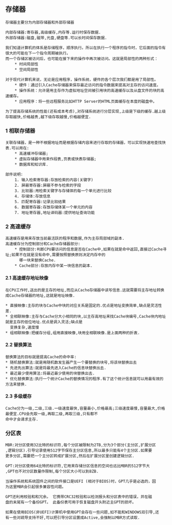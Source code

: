 ## 存储器
	存储器主要分为内部存储器和外部存储器

	内部存储器:寄存器,高级缓存,内存等.运行时保存数据.
	外部存储器:磁盘,磁带,光盘,硬盘等.可以长时间保存数据.

	我们知道计算机的体系是存储程序，顺序执行。所以在执行一个程序的指令时，它后面的指令有很大的可能在下一个指令周期被执行。
	而一个存储区被访问后，也可能在接下来的操作中再次被访问。这就是局部性的两种形式：
		* 时间局部性
		* 空间局部性

	对于现代计算机来说，无论是应用程序，操作系统，硬件的各个层次我们都是用了局部性。
		* 硬件：通过引入Cache存储器来保存最近访问的指令数据来提高对主存的访问速度。
		* 操作系统：允许是用主存作为虚拟地址空间被引用块的高速缓存以及从盘文件的块的高速缓存。
		* 应用程序：将一些远程服务比如HTTP Server的HTML页面缓存在本度的磁盘中。

	为了提高存储系统的性能(还有成本考虑),对存储系统进行分层实现,上级是下级的缓存.越上级存取越快,价格越贵,越下级存取越慢,价格越便宜.

### 1 相联存储器
	关联存储器，是一种不根据地址而是根据存储内容来进行存取的存储器，可以实现快速地查找快表.可以用在:
		* 高速缓冲存储器;
		* 虚拟存储器中用来作段表,页表或快表存储器;
		* 数据库和知识库.
	
	部件说明:
		1. 输入检索寄存器:存放检索的内容(关键字)
		2. 屏蔽寄存器:屏蔽不参与检索的字段
		3. 比较器:用检索关键字与存储体的每一个单元进行比较
		4. 存储体:存放信息
		5. 匹配寄存器:记录比较结果
		6. 数据寄存器:存放存储体某一个单元的内容
		7. 地址寄存器,地址译码器:提供地址查询功能

### 2 高速缓存
	高速缓存是用来存放当前最活跃的程序和数据,作为主存局部域的副本.
	高速缓存分为控制部分和Cache存储器部分:
		* 控制部分:判断CPU要访问的信息是否在Cache中,如果在就是命中返回,直接过Cache寻址;如果不在就是没有命中,需要按照替换原则决定内存中的
		  哪一块来替换Cache.
		* Cache部分:存放内存中某一块信息的副本.
	
#### 2.1 高速缓存地址映像
	在CPU工作时,送出的是主存的地址,而应从Cache存储器中读写信息.这就需要将主存地址转换成Cache存储器的地址,这就是地址映像.

	* 直接映像:主存的块与Cache中块的对应关系是固定的.优点是地址变换简单,缺点是灵活性差.
	* 全相联映像:主存与Cache分大小相同的块,以主存高地址来找Cache块编号,Cache块内地址就是主存的低位地址.优点是调入灵活;缺点是
	  变换复杂,速度慢
	* 组相联映像:把缓存分组,组用直接映像,块用全相联映像.是上面两种的折衷.

#### 2.2 替换算法
	替换算法的目标就是提高Cache的命中率:
	* 随机替换算法:就是用随机数发生器产生一个要替换的块号,将该块替换出去
	* 先进先出算法:就是将最先进入Cache的信息块替换出去.
	* 最近最少使用算法:将最近最少使用的块替换出去.
	* 优化替换算法:执行一个统计Cache的替换情况的程序.有了这个统计信息就可以用最有效的方法来替换.

#### 2.3 多级缓存
	Cache分为一级,二级,三级.一级速度最快,容量最小,价格最高;三级速度最慢,容量最大,价格最便宜.CPU会先取一级,再取二级,再取三级,只有都不
	命中才会请求主存.
	
### 分区表
	MBR:对分区使用32比特的标识符,每个分区被限制为2TB,分为3个部分(主分区,扩展分区
	,逻辑分区).引导记录使用512字节保存主分区信息,所以最多只能有4个主分区.如果要
	更多分区,需要把一个主分区转成扩展分区,然后在扩展分区里创建逻辑分区.

	GPT:对分区使用64比特的标识符,它用来存储分区信息的空间也远比MBR的512字节大
	,GPT也不对分区数量作限制,每个分区大小可以到8ZB.

	当操作系统和系统固件之间的软件接口是UEFI (相对于BIOS)时，GPT几乎是必选的，因
	为这里MBR会引起很多兼容性问题。

	GPT还利用校验和和冗余。 它携带CRC32校验和以检测报头和分区表中的错误，并在磁
	盘的末尾有一个备份GPT。 此备份表可用于恢复磁盘开头附近主GPT的损坏。

	如果在使用BIOS(非UEFI)计算机中使用GPT会存在一些问题,如不能和WINDOWS双引导,还
	有一些对疏导支持不好,可以把引导分区设置成Active,会强制以MBR方式读取.

